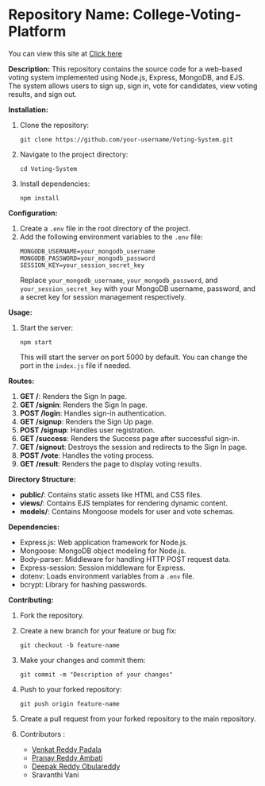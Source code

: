 <h1>Repository Name: College-Voting-Platform</h1>
<p>You can view this site at <a href="https://college-voting-platform.onrender.com/">Click here</a></p>

**Description:**
This repository contains the source code for a web-based voting system implemented using Node.js, Express, MongoDB, and EJS. The system allows users to sign up, sign in, vote for candidates, view voting results, and sign out.

**Installation:**
1. Clone the repository:
   ```
   git clone https://github.com/your-username/Voting-System.git
   ```

2. Navigate to the project directory:
   ```
   cd Voting-System
   ```

3. Install dependencies:
   ```
   npm install
   ```

**Configuration:**
1. Create a `.env` file in the root directory of the project.
2. Add the following environment variables to the `.env` file:
   ```
   MONGODB_USERNAME=your_mongodb_username
   MONGODB_PASSWORD=your_mongodb_password
   SESSION_KEY=your_session_secret_key
   ```
   Replace `your_mongodb_username`, `your_mongodb_password`, and `your_session_secret_key` with your MongoDB username, password, and a secret key for session management respectively.

**Usage:**
1. Start the server:
   ```
   npm start
   ```
   This will start the server on port 5000 by default. You can change the port in the `index.js` file if needed.

**Routes:**
1. **GET /**: Renders the Sign In page.
2. **GET /signin**: Renders the Sign In page.
3. **POST /login**: Handles sign-in authentication.
4. **GET /signup**: Renders the Sign Up page.
5. **POST /signup**: Handles user registration.
6. **GET /success**: Renders the Success page after successful sign-in.
7. **GET /signout**: Destroys the session and redirects to the Sign In page.
8. **POST /vote**: Handles the voting process.
9. **GET /result**: Renders the page to display voting results.

**Directory Structure:**
- **public/**: Contains static assets like HTML and CSS files.
- **views/**: Contains EJS templates for rendering dynamic content.
- **models/**: Contains Mongoose models for user and vote schemas.

**Dependencies:**
- Express.js: Web application framework for Node.js.
- Mongoose: MongoDB object modeling for Node.js.
- Body-parser: Middleware for handling HTTP POST request data.
- Express-session: Session middleware for Express.
- dotenv: Loads environment variables from a `.env` file.
- bcrypt: Library for hashing passwords.

**Contributing:**
1. Fork the repository.
2. Create a new branch for your feature or bug fix:
   ```
   git checkout -b feature-name
   ```
3. Make your changes and commit them:
   ```
   git commit -m "Description of your changes"
   ```
4. Push to your forked repository:
   ```
   git push origin feature-name
   ```
5. Create a pull request from your forked repository to the main repository.

6. Contributors :
      <ul>
         <li><a href="https://github.com/VenkatreddyPadala">Venkat Reddy Padala</a></li>
         <li><a href="https://github.com/pranayreddyambati">Pranay Reddy Ambati</a></li>
         <li><a href="https://github.com/ordr-github">Deepak Reddy Obulareddy</a></li>
         <li>Sravanthi Vani</li>
      </ul>



